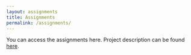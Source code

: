 ```yaml
---
layout: assignments
title: Assignments
permalink: /assignments/
---
```

You can access the assignments here. Project description can be found [here](https://stanforddatacompressionclass.github.io/notes/projects.html).